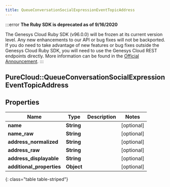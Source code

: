 ```yaml
---
title: QueueConversationSocialExpressionEventTopicAddress
---
```


:::error
**The Ruby SDK is deprecated as of 9/16/2020**

The Genesys Cloud Ruby SDK (v96.0.0) will be frozen at its current version level. Any new enhancements to our API or bug fixes will not be backported. If you do need to take advantage of new features or bug fixes outside the Genesys Cloud Ruby SDK, you will need to use the Genesys Cloud REST endpoints directly. More information can be found in the [Official Announcement](https://developer.mypurecloud.com/forum/t/announcement-genesys-cloud-ruby-sdk-end-of-life/8850).
:::


## PureCloud::QueueConversationSocialExpressionEventTopicAddress

## Properties

|Name | Type | Description | Notes|
|------------ | ------------- | ------------- | -------------|
| **name** | **String** |  | [optional] |
| **name_raw** | **String** |  | [optional] |
| **address_normalized** | **String** |  | [optional] |
| **address_raw** | **String** |  | [optional] |
| **address_displayable** | **String** |  | [optional] |
| **additional_properties** | **Object** |  | [optional] |
{: class="table table-striped"}



